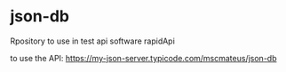 # json-db
Rpository to use in test api software rapidApi

to use the API:
https://my-json-server.typicode.com/mscmateus/json-db

